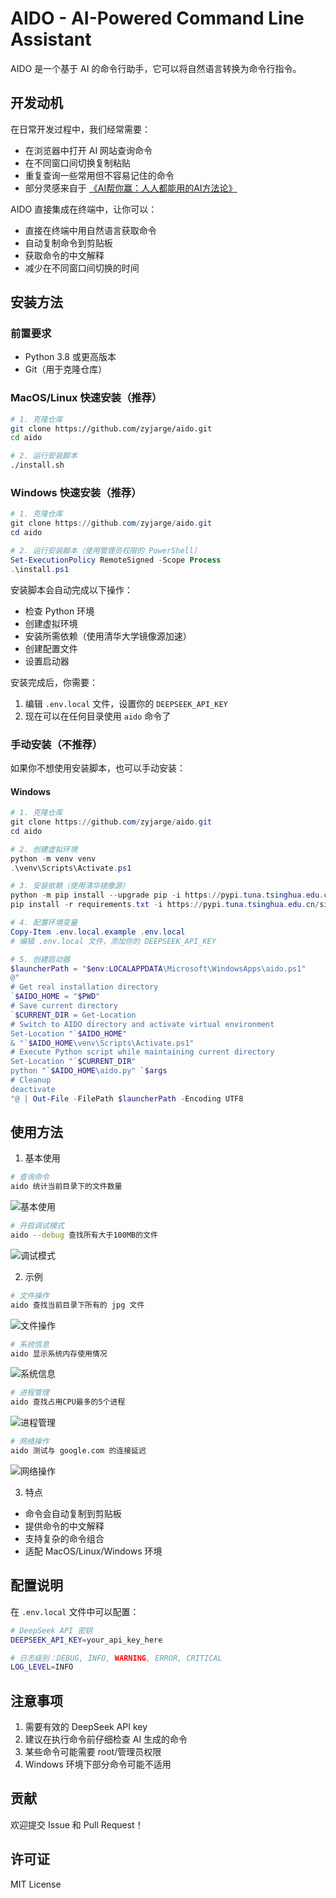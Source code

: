 # AIDO - AI-Powered Command Line Assistant

AIDO 是一个基于 AI 的命令行助手，它可以将自然语言转换为命令行指令。

## 开发动机

在日常开发过程中，我们经常需要：
- 在浏览器中打开 AI 网站查询命令
- 在不同窗口间切换复制粘贴
- 重复查询一些常用但不容易记住的命令
- 部分灵感来自于 [《AI帮你赢：人人都能用的AI方法论》](https://book.douban.com/subject/37152637/)

AIDO 直接集成在终端中，让你可以：
- 直接在终端中用自然语言获取命令
- 自动复制命令到剪贴板
- 获取命令的中文解释
- 减少在不同窗口间切换的时间

## 安装方法

### 前置要求
- Python 3.8 或更高版本
- Git（用于克隆仓库）

### MacOS/Linux 快速安装（推荐）

```bash
# 1. 克隆仓库
git clone https://github.com/zyjarge/aido.git
cd aido

# 2. 运行安装脚本
./install.sh
```

### Windows 快速安装（推荐）

```powershell
# 1. 克隆仓库
git clone https://github.com/zyjarge/aido.git
cd aido

# 2. 运行安装脚本（使用管理员权限的 PowerShell）
Set-ExecutionPolicy RemoteSigned -Scope Process
.\install.ps1
```

安装脚本会自动完成以下操作：
- 检查 Python 环境
- 创建虚拟环境
- 安装所需依赖（使用清华大学镜像源加速）
- 创建配置文件
- 设置启动器

安装完成后，你需要：
1. 编辑 `.env.local` 文件，设置你的 `DEEPSEEK_API_KEY`
2. 现在可以在任何目录使用 `aido` 命令了

### 手动安装（不推荐）

如果你不想使用安装脚本，也可以手动安装：

#### Windows
```powershell
# 1. 克隆仓库
git clone https://github.com/zyjarge/aido.git
cd aido

# 2. 创建虚拟环境
python -m venv venv
.\venv\Scripts\Activate.ps1

# 3. 安装依赖（使用清华镜像源）
python -m pip install --upgrade pip -i https://pypi.tuna.tsinghua.edu.cn/simple
pip install -r requirements.txt -i https://pypi.tuna.tsinghua.edu.cn/simple

# 4. 配置环境变量
Copy-Item .env.local.example .env.local
# 编辑 .env.local 文件，添加你的 DEEPSEEK_API_KEY

# 5. 创建启动器
$launcherPath = "$env:LOCALAPPDATA\Microsoft\WindowsApps\aido.ps1"
@"
# Get real installation directory
`$AIDO_HOME = "$PWD"
# Save current directory
`$CURRENT_DIR = Get-Location
# Switch to AIDO directory and activate virtual environment
Set-Location "`$AIDO_HOME"
& "`$AIDO_HOME\venv\Scripts\Activate.ps1"
# Execute Python script while maintaining current directory
Set-Location "`$CURRENT_DIR"
python "`$AIDO_HOME\aido.py" `$args
# Cleanup
deactivate
"@ | Out-File -FilePath $launcherPath -Encoding UTF8
```

## 使用方法

1. 基本使用
```bash
# 查询命令
aido 统计当前目录下的文件数量
```

![基本使用](./screenshots/1.png)

```bash
# 开启调试模式
aido --debug 查找所有大于100MB的文件
```
![调试模式](./screenshots/2.png)



2. 示例

```bash
# 文件操作
aido 查找当前目录下所有的 jpg 文件
```
![文件操作](./screenshots/3.png)


```bash
# 系统信息
aido 显示系统内存使用情况
```
![系统信息](./screenshots/4.png)



```bash
# 进程管理
aido 查找占用CPU最多的5个进程
```
![进程管理](./screenshots/5.png)


```bash
# 网络操作
aido 测试与 google.com 的连接延迟
```
![网络操作](./screenshots/6.png)


3. 特点
- 命令会自动复制到剪贴板
- 提供命令的中文解释
- 支持复杂的命令组合
- 适配 MacOS/Linux/Windows 环境

## 配置说明

在 `.env.local` 文件中可以配置：
```bash
# DeepSeek API 密钥
DEEPSEEK_API_KEY=your_api_key_here

# 日志级别：DEBUG, INFO, WARNING, ERROR, CRITICAL
LOG_LEVEL=INFO
```
## 注意事项

1. 需要有效的 DeepSeek API key
2. 建议在执行命令前仔细检查 AI 生成的命令
3. 某些命令可能需要 root/管理员权限
4. Windows 环境下部分命令可能不适用

## 贡献

欢迎提交 Issue 和 Pull Request！

## 许可证

MIT License 
